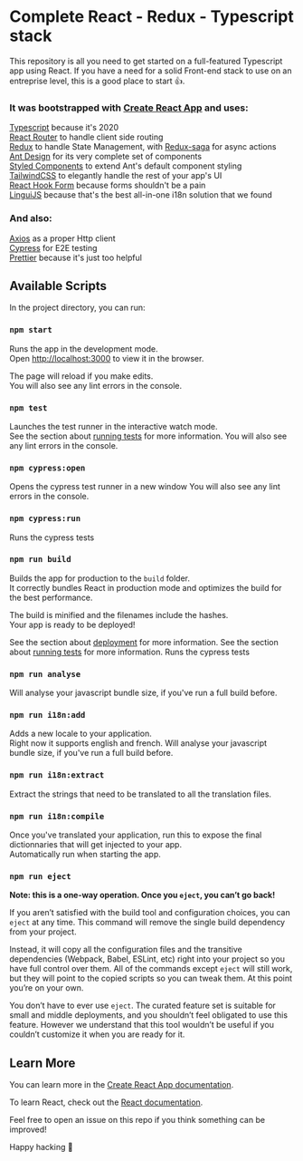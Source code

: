 # Complete React - Redux - Typescript stack

This repository is all you need to get started on a full-featured Typescript app using React. If you have a need for a solid Front-end stack to use on an entreprise level, this is a good place to start 👍.

### It was bootstrapped with [Create React App](https://github.com/facebook/create-react-app) and uses:

[Typescript](https://github.com/microsoft/TypeScript) because it's 2020  
[React Router](https://github.com/ReactTraining/react-router) to handle client side routing  
[Redux](https://github.com/reduxjs/react-redux) to handle State Management, with [Redux-saga](https://github.com/redux-saga/redux-saga) for async actions  
[Ant Design](https://github.com/ant-design/ant-design) for its very complete set of components  
[Styled Components](https://github.com/styled-components/styled-components) to extend Ant's default component styling  
[TailwindCSS](https://github.com/tailwindcss/tailwindcss) to elegantly handle the rest of your app's UI  
[React Hook Form](https://github.com/react-hook-form/react-hook-form) because forms shouldn't be a pain  
[LinguiJS](https://github.com/lingui/js-lingui) because that's the best all-in-one i18n solution that we found

### And also:

[Axios](https://github.com/axios/axios) as a proper Http client  
[Cypress](https://github.com/cypress-io/cypress) for E2E testing  
[Prettier](https://github.com/prettier/prettier) because it's just too helpful

## Available Scripts

In the project directory, you can run:

### `npm start`

Runs the app in the development mode.<br />
Open [http://localhost:3000](http://localhost:3000) to view it in the browser.

The page will reload if you make edits.<br />
You will also see any lint errors in the console.

### `npm test`

Launches the test runner in the interactive watch mode.<br />
See the section about [running tests](https://facebook.github.io/create-react-app/docs/running-tests) for more information.
You will also see any lint errors in the console.

### `npm cypress:open`

Opens the cypress test runner in a new window
You will also see any lint errors in the console.

### `npm cypress:run`

Runs the cypress tests

### `npm run build`

Builds the app for production to the `build` folder.<br />
It correctly bundles React in production mode and optimizes the build for the best performance.

The build is minified and the filenames include the hashes.<br />
Your app is ready to be deployed!

See the section about [deployment](https://facebook.github.io/create-react-app/docs/deployment) for more information.
See the section about [running tests](https://facebook.github.io/create-react-app/docs/running-tests) for more information.
Runs the cypress tests

### `npm run analyse`

Will analyse your javascript bundle size, if you've run a full build before.

### `npm run i18n:add`

Adds a new locale to your application.<br />
Right now it supports english and french.
Will analyse your javascript bundle size, if you've run a full build before.

### `npm run i18n:extract`

Extract the strings that need to be translated to all the translation files.

### `npm run i18n:compile`

Once you've translated your application, run this to expose the final dictionnaries that will get injected to your app.<br />
Automatically run when starting the app.

### `npm run eject`

**Note: this is a one-way operation. Once you `eject`, you can’t go back!**

If you aren’t satisfied with the build tool and configuration choices, you can `eject` at any time. This command will remove the single build dependency from your project.

Instead, it will copy all the configuration files and the transitive dependencies (Webpack, Babel, ESLint, etc) right into your project so you have full control over them. All of the commands except `eject` will still work, but they will point to the copied scripts so you can tweak them. At this point you’re on your own.

You don’t have to ever use `eject`. The curated feature set is suitable for small and middle deployments, and you shouldn’t feel obligated to use this feature. However we understand that this tool wouldn’t be useful if you couldn’t customize it when you are ready for it.

## Learn More

You can learn more in the [Create React App documentation](https://facebook.github.io/create-react-app/docs/getting-started).

To learn React, check out the [React documentation](https://reactjs.org/).

Feel free to open an issue on this repo if you think something can be improved!

Happy hacking 🎉
